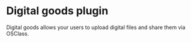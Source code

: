 Digital goods plugin
====================

Digital goods allows your users to upload digital files and share them via OSClass.
